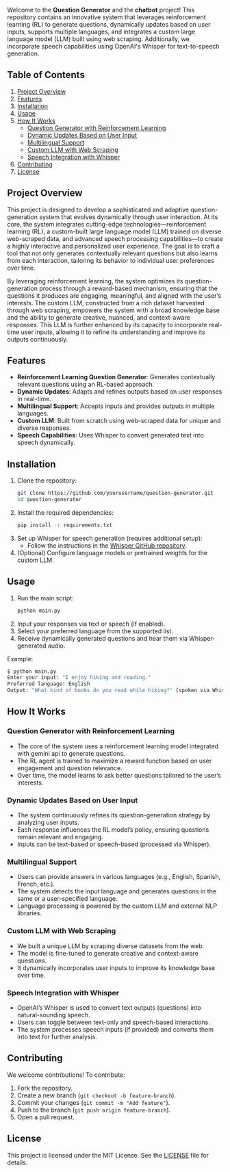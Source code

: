 Welcome to the **Question Generator** and the **chatbot** project! This repository contains an innovative system that leverages reinforcement learning (RL) to generate questions, dynamically updates based on user inputs, supports multiple languages, and integrates a custom large language model (LLM) built using web scraping. Additionally, we incorporate speech capabilities using OpenAI's Whisper for text-to-speech generation.

## Table of Contents
1. [Project Overview](#project-overview)
2. [Features](#features)
3. [Installation](#installation)
4. [Usage](#usage)
5. [How It Works](#how-it-works)
   - [Question Generator with Reinforcement Learning](#question-generator-with-reinforcement-learning)
   - [Dynamic Updates Based on User Input](#dynamic-updates-based-on-user-input)
   - [Multilingual Support](#multilingual-support)
   - [Custom LLM with Web Scraping](#custom-llm-with-web-scraping)
   - [Speech Integration with Whisper](#speech-integration-with-whisper)
6. [Contributing](#contributing)
7. [License](#license)

## Project Overview
This project is designed to develop a sophisticated and adaptive question-generation system that evolves dynamically through user interaction. At its core, the system integrates cutting-edge technologies—reinforcement learning (RL), a custom-built large language model (LLM) trained on diverse web-scraped data, and advanced speech processing capabilities—to create a highly interactive and personalized user experience. The goal is to craft a tool that not only generates contextually relevant questions but also learns from each interaction, tailoring its behavior to individual user preferences over time.

By leveraging reinforcement learning, the system optimizes its question-generation process through a reward-based mechanism, ensuring that the questions it produces are engaging, meaningful, and aligned with the user’s interests. The custom LLM, constructed from a rich dataset harvested through web scraping, empowers the system with a broad knowledge base and the ability to generate creative, nuanced, and context-aware responses. This LLM is further enhanced by its capacity to incorporate real-time user inputs, allowing it to refine its understanding and improve its outputs continuously.

## Features
- **Reinforcement Learning Question Generator**: Generates contextually relevant questions using an RL-based approach.
- **Dynamic Updates**: Adapts and refines outputs based on user responses in real-time.
- **Multilingual Support**: Accepts inputs and provides outputs in multiple languages.
- **Custom LLM**: Built from scratch using web-scraped data for unique and diverse responses.
- **Speech Capabilities**: Uses Whisper to convert generated text into speech dynamically.

## Installation
1. Clone the repository:
   ```bash
   git clone https://github.com/yourusername/question-generator.git
   cd question-generator
   ```
2. Install the required dependencies:
   ```bash
   pip install -r requirements.txt
   ```
3. Set up Whisper for speech generation (requires additional setup):
   - Follow the instructions in the [Whisper GitHub repository](https://github.com/openai/whisper).
4. (Optional) Configure language models or pretrained weights for the custom LLM.

## Usage
1. Run the main script:
   ```bash
   python main.py
   ```
2. Input your responses via text or speech (if enabled).
3. Select your preferred language from the supported list.
4. Receive dynamically generated questions and hear them via Whisper-generated audio.

Example:
```bash
$ python main.py
Enter your input: "I enjoy hiking and reading."
Preferred language: English
Output: "What kind of books do you read while hiking?" (spoken via Whisper)
```

## How It Works

### Question Generator with Reinforcement Learning
- The core of the system uses a reinforcement learning model integrated with gemini api to generate questions.
- The RL agent is trained to maximize a reward function based on user engagement and question relevance.
- Over time, the model learns to ask better questions tailored to the user’s interests.

### Dynamic Updates Based on User Input
- The system continuously refines its question-generation strategy by analyzing user inputs.
- Each response influences the RL model’s policy, ensuring questions remain relevant and engaging.
- Inputs can be text-based or speech-based (processed via Whisper).

### Multilingual Support
- Users can provide answers in various languages (e.g., English, Spanish, French, etc.).
- The system detects the input language and generates questions in the same or a user-specified language.
- Language processing is powered by the custom LLM and external NLP libraries.

### Custom LLM with Web Scraping
- We built a unique LLM by scraping diverse datasets from the web.
- The model is fine-tuned to generate creative and context-aware questions.
- It dynamically incorporates user inputs to improve its knowledge base over time.

### Speech Integration with Whisper
- OpenAI’s Whisper is used to convert text outputs (questions) into natural-sounding speech.
- Users can toggle between text-only and speech-based interactions.
- The system processes speech inputs (if provided) and converts them into text for further analysis.

## Contributing
We welcome contributions! To contribute:
1. Fork the repository.
2. Create a new branch (`git checkout -b feature-branch`).
3. Commit your changes (`git commit -m "Add feature"`).
4. Push to the branch (`git push origin feature-branch`).
5. Open a pull request.

## License
This project is licensed under the MIT License. See the [LICENSE](LICENSE) file for details.
